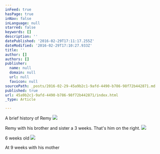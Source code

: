 ```yaml
---
inFeed: true
hasPage: true
inNav: false
inLanguage: null
starred: false
keywords: []
description: ''
datePublished: '2016-02-29T17:11:17.255Z'
dateModified: '2016-02-29T17:10:27.933Z'
title: ''
author: []
authors: []
publisher:
  name: null
  domain: null
  url: null
  favicon: null
sourcePath: _posts/2016-02-29-45a9b2c1-9afd-4490-b786-98f72b442871.md
published: true
url: 45a9b2c1-9afd-4490-b786-98f72b442871/index.html
_type: Article

---
```

A brief history of Remy
![](https://the-grid-user-content.s3-us-west-2.amazonaws.com/d0e41a85-9f99-4545-b629-23133bbec281.jpg)

Remy with his brother and sister a 3 weeks.  That's him on the right.
![](https://the-grid-user-content.s3-us-west-2.amazonaws.com/f55f32e8-cca0-4e8f-88a7-5e3bf2a9b78e.JPG)

6 weeks old
![](https://the-grid-user-content.s3-us-west-2.amazonaws.com/1428891d-1714-4877-9214-16cebc162a10.JPG)

At 9 weeks with his mother